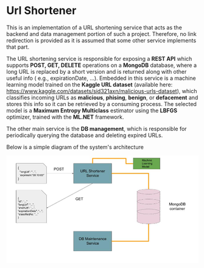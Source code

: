# Url Shortener

This is an implementation of a URL shortening service that acts as the backend and data management portion of such a project. Therefore, no link redirection is provided as it is assumed that some other service implements that part. 

The URL shortening service is responsible for exposing a **REST API** which supports **POST, GET, DELETE** operations on a **MongoDB** database, where a long URL is replaced by a short version and is returned along with other useful info ( e.g., expirationDate, ...). Embedded in this service is a machine learning model trained on the **Kaggle URL dataset** (available here: https://www.kaggle.com/datasets/sid321axn/malicious-urls-dataset), which classifies incoming URLs as **malicious**, **phising**, **benign**, or **defacement** and stores this info so it can be retrieved by a consuming process. The selected model is a **Maximum Entropy Multiclass** estimator using the **LBFGS** optimizer, trained with the **ML.NET** framework.

The other main service is the **DB management**, which is responsible for periodically querying the database and deleting expired URLs.

Below is a simple diagram of the system's architecture

<img title="URL Shortener Services" src="/Images/URL_Shortener_Backend.jpg">
